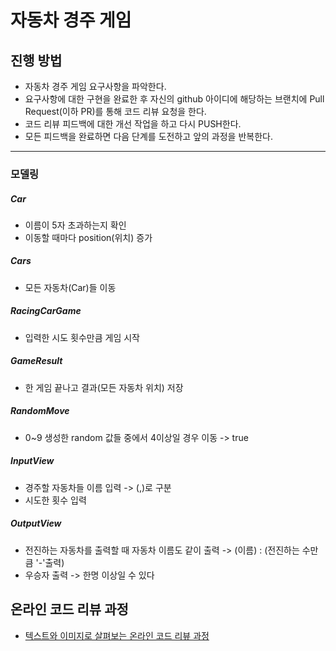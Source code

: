 # 자동차 경주 게임
## 진행 방법
* 자동차 경주 게임 요구사항을 파악한다.
* 요구사항에 대한 구현을 완료한 후 자신의 github 아이디에 해당하는 브랜치에 Pull Request(이하 PR)를 통해 코드 리뷰 요청을 한다.
* 코드 리뷰 피드백에 대한 개선 작업을 하고 다시 PUSH한다.
* 모든 피드백을 완료하면 다음 단계를 도전하고 앞의 과정을 반복한다.

---
### 모델링
##### Car
* 이름이 5자 초과하는지 확인
* 이동할 때마다 position(위치) 증가

##### Cars
* 모든 자동차(Car)들 이동

##### RacingCarGame
* 입력한 시도 횟수만큼 게임 시작

##### GameResult
* 한 게임 끝나고 결과(모든 자동차 위치) 저장

##### RandomMove
* 0~9 생성한 random 값들 중에서 4이상일 경우 이동 -> true

##### InputView
* 경주할 자동차들 이름 입력 -> (,)로 구분
* 시도한 횟수 입력

##### OutputView
* 전진하는 자동차를 출력할 때 자동차 이름도 같이 출력 -> (이름) : (전진하는 수만큼 '-'출력)
* 우승자 출력 -> 한명 이상일 수 있다

## 온라인 코드 리뷰 과정
* [텍스트와 이미지로 살펴보는 온라인 코드 리뷰 과정](https://github.com/next-step/nextstep-docs/tree/master/codereview)
